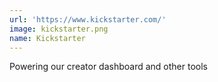 ```yaml
---
url: 'https://www.kickstarter.com/'
image: kickstarter.png
name: Kickstarter
---
```

Powering our creator dashboard and other tools